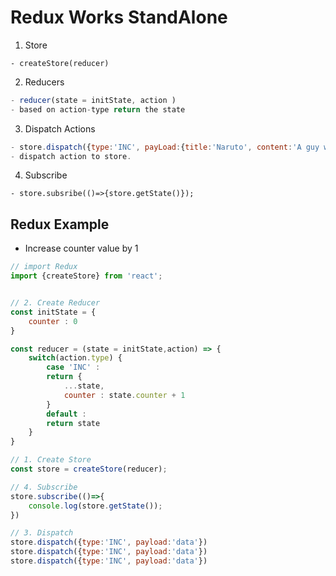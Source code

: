 # Redux Works StandAlone

1. Store
```javasript 
- createStore(reducer)
```
2. Reducers
```javascript
- reducer(state = initState, action )
- based on action-type return the state 
```
3. Dispatch Actions
```javascript
- store.dispatch({type:'INC', payLoad:{title:'Naruto', content:'A guy who trains hard'}})
- dispatch action to store.
```
4. Subscribe 
```javasript 
- store.subsribe(()=>{store.getState()});
```

## Redux Example 
- Increase counter value by 1 

```javascript
// import Redux
import {createStore} from 'react';


// 2. Create Reducer 
const initState = {
	counter : 0
}

const reducer = (state = initState,action) => {
	switch(action.type) {
		case 'INC' : 
		return {
			...state,
      		counter : state.counter + 1
		}
		default :
		return state
	}
}

// 1. Create Store
const store = createStore(reducer);

// 4. Subscribe
store.subscribe(()=>{
	console.log(store.getState());
})

// 3. Dispatch
store.dispatch({type:'INC', payload:'data'})
store.dispatch({type:'INC', payload:'data'})
store.dispatch({type:'INC', payload:'data'})

```


